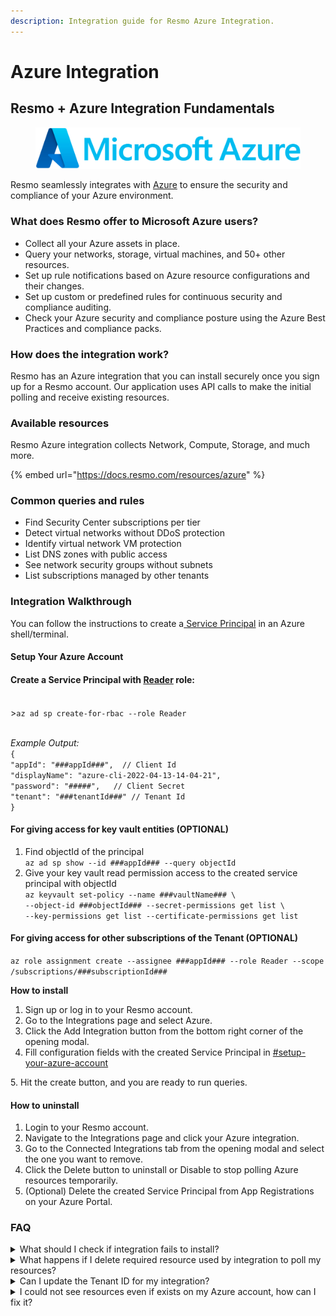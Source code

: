 ```yaml
---
description: Integration guide for Resmo Azure Integration.
---
```


# Azure Integration

## Resmo + Azure Integration Fundamentals

<figure><img src="../.gitbook/assets/azure-logo (1).png" alt=""><figcaption></figcaption></figure>

Resmo seamlessly integrates with [Azure](https://portal.azure.com/) to ensure the security and compliance of your Azure environment.

### What does Resmo offer to Microsoft Azure users? <a href="#what-does-opsgenie-offer-slack-users" id="what-does-opsgenie-offer-slack-users"></a>

* Collect all your Azure assets in place.
* Query your networks, storage, virtual machines, and 50+ other resources.
* Set up rule notifications based on Azure resource configurations and their changes.
* Set up custom or predefined rules for continuous security and compliance auditing.
* Check your Azure security and compliance posture using the Azure Best Practices and compliance packs.&#x20;

### How does the integration work?

Resmo has an Azure integration that you can install securely once you sign up for a Resmo account. Our application uses API calls to make the initial polling and receive existing resources.

### Available resources

Resmo Azure integration collects Network, Compute, Storage, and much more.

{% embed url="https://docs.resmo.com/resources/azure" %}

### Common queries and rules

* Find Security Center subscriptions per tier
* Detect virtual networks without DDoS protection
* Identify virtual network VM protection
* List DNS zones with public access
* See network security groups without subnets
* List subscriptions managed by other tenants

### Integration Walkthrough

You can follow the instructions to create a[ Service Principal](https://docs.microsoft.com/en-us/azure/active-directory/develop/app-objects-and-service-principals#service-principal-object) in an Azure shell/terminal.

#### **Setup Your Azure Account**

#### Create a Service Principal with [Reader](https://docs.microsoft.com/en-us/azure/role-based-access-control/rbac-and-directory-admin-roles#azure-roles) role:

\
\>`az ad sp create-for-rbac --role Reader`

\
_Example Output:_\
`{` \
&#x20;`"appId": "###appId###",  // Client Id`\
&#x20;`"displayName": "azure-cli-2022-04-13-14-04-21",`\
&#x20;`"password": "#####",   // Client Secret`\
&#x20;`"tenant": "###tenantId###" // Tenant Id`\
`}`

#### **For giving access for key vault entities (OPTIONAL)**&#x20;

1. Find objectId of the principal\
   `az ad sp show --id ###appId### --query objectId`
2. Give your key vault read permission access to the created service principal with objectId\
   `az keyvault set-policy --name ###vaultName### \`\
   `--object-id ###objectId### --secret-permissions get list \`\
   `--key-permissions get list --certificate-permissions get list`

#### **For giving access for other subscriptions of the Tenant (OPTIONAL)**&#x20;

`az role assignment create --assignee ###appId### --role Reader --scope /subscriptions/###subscriptionId###`

**How to install**&#x20;

1. Sign up or log in to your Resmo account.&#x20;
2. Go to the Integrations page and select Azure.
3. Click the Add Integration button from the bottom right corner of the opening modal.
4. Fill configuration fields with the created Service Principal in [#setup-your-azure-account](azure-integration.md#setup-your-azure-account "mention")

5\. Hit the create button, and you are ready to run queries.&#x20;

#### How to uninstall&#x20;

1. Login to your Resmo account.&#x20;
2. Navigate to the Integrations page and click your Azure integration.
3. Go to the Connected Integrations tab from the opening modal and select the one you want to remove.
4. Click the Delete button to uninstall or Disable to stop polling Azure resources temporarily.
5. (Optional) Delete the created Service Principal from App Registrations on your Azure Portal.

### FAQ

<details>

<summary>What should I check if integration fails to install?</summary>

* Check your Service Principal's rights on your Azure Portal
* Be ensure your account have privileges to create Service Principal

If it is still not ready, delete the integration and create from scratch with following steps via creating new Service Principal.

</details>

<details>

<summary>What happens if I delete required resource used by integration to poll my resources?</summary>

You will see `Not Ready` state for your integration after a while. To fix the problem you need to visit the setup steps and recreate the necessary resources for your account. After updating your integration you will see your integration became ready to poll resources.

</details>

<details>

<summary>Can I update the Tenant ID for my integration?</summary>

Changing `Tenant ID` is not allowed for Azure integration. If you want Resmo to poll resources from another project you need to create a new integration or delete the current one.

</details>

<details>

<summary>I could not see resources even if exists on my Azure account, how can I fix it?</summary>

It may cause from two different scenario:

* The created service principal app does not have right for fetching the related resource. Have a look at permissions of your Service Principal. Creating new integration and service principle may fix  the problem immediately.
* The resource may not be in your default subscription, you can try adding other subscriptions to the created Service Principle with this command:[#for-giving-access-for-other-subscriptions-of-the-tenant-optional](azure-integration.md#for-giving-access-for-other-subscriptions-of-the-tenant-optional "mention")

</details>
